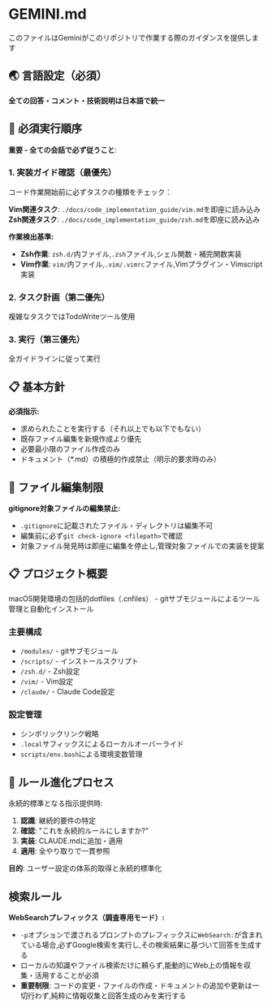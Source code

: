 # GEMINI.md  

このファイルはGeminiがこのリポジトリで作業する際のガイダンスを提供します  

## 🌏 言語設定（必須）  

**全ての回答・コメント・技術説明は日本語で統一**  

## 🚨 必須実行順序  

**重要 - 全ての会話で必ず従うこと**:  

### 1. 実装ガイド確認（最優先）  
コード作業開始前に必ずタスクの種類をチェック：  

**Vim関連タスク**: `./docs/code_implementation_guide/vim.md`を即座に読み込み  
**Zsh関連タスク**: `./docs/code_implementation_guide/zsh.md`を即座に読み込み  

**作業検出基準:**  
- **Zsh作業**: `zsh.d/`内ファイル,`.zsh`ファイル,シェル関数・補完関数実装  
- **Vim作業**: `vim/`内ファイル,`.vim/.vimrc`ファイル,Vimプラグイン・Vimscript実装  

### 2. タスク計画（第二優先）  
複雑なタスクではTodoWriteツール使用  

### 3. 実行（第三優先）  
全ガイドラインに従って実行  

## 📋 基本方針  

**必須指示:**  
- 求められたことを実行する（それ以上でも以下でもない）  
- 既存ファイル編集を新規作成より優先  
- 必要最小限のファイル作成のみ  
- ドキュメント（*.md）の積極的作成禁止（明示的要求時のみ）  

## 🚨 ファイル編集制限  

**gitignore対象ファイルの編集禁止:**  
- `.gitignore`に記載されたファイル・ディレクトリは編集不可  
- 編集前に必ず`git check-ignore <filepath>`で確認  
- 対象ファイル発見時は即座に編集を停止し,管理対象ファイルでの実装を提案  

## 📋 プロジェクト概要  

macOS開発環境の包括的dotfiles（.cnfiles） - gitサブモジュールによるツール管理と自動化インストール  

### 主要構成  
- `/modules/` - gitサブモジュール  
- `/scripts/` - インストールスクリプト  
- `/zsh.d/` - Zsh設定  
- `/vim/` - Vim設定  
- `/claude/` - Claude Code設定  

### 設定管理  
- シンボリックリンク戦略  
- `.local`サフィックスによるローカルオーバーライド  
- `scripts/env.bash`による環境変数管理  

## 🔄 ルール進化プロセス  

永続的標準となる指示提供時:  
1. **認識**: 継続的要件の特定  
2. **確認**: "これを永続的ルールにしますか?"  
3. **実装**: CLAUDE.mdに追加・適用  
4. **適用**: 全やり取りで一貫参照  

**目的**: ユーザー設定の体系的取得と永続的標準化  

## 検索ルール  

**WebSearchプレフィックス（調査専用モード）:**  
- `-p`オプションで渡されるプロンプトのプレフィックスに`WebSearch:`が含まれている場合,必ずGoogle検索を実行し,その検索結果に基づいて回答を生成する  
- ローカルの知識やファイル検索だけに頼らず,能動的にWeb上の情報を収集・活用することが必須  
- **重要制限**: コードの変更・ファイルの作成・ドキュメントの追加や更新は一切行わず,純粋に情報収集と回答生成のみを実行する  
